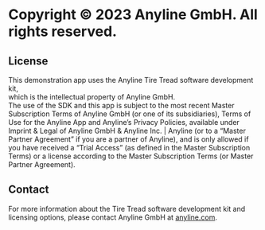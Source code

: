 # Copyright © 2023 Anyline GmbH. All rights reserved.

## License

This demonstration app uses the Anyline Tire Tread software development kit,  
which is the intellectual property of Anyline GmbH.  
The use of the SDK and this app is subject to the most recent Master Subscription Terms of Anyline GmbH (or one of its subsidiaries), Terms of Use for the Anyline App and Anyline’s Privacy Policies, available under Imprint & Legal of Anyline GmbH & Anyline Inc. | Anyline (or to a “Master Partner Agreement” if you are a partner of Anyline), and is only allowed if you have received a “Trial Access” (as defined in the Master Subscription Terms) or a license according to the Master Subscription Terms (or Master Partner Agreement).

## Contact

For more information about the Tire Tread software development kit and licensing options, please contact Anyline GmbH at [anyline.com](https://anyline.com).